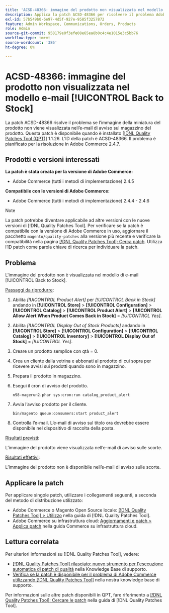 ```yaml
---
title: 'ACSD-48366: immagine del prodotto non visualizzata nel modello e-mail [!UICONTROL Back to Stock]'
description: Applica la patch ACSD-48366 per risolvere il problema Adobe Commerce, se l’immagine della miniatura del prodotto non viene visualizzata nell’e-mail di avviso sulle scorte del prodotto.
exl-id: 57b549b0-6e97-4d5f-927e-9585f3257872
feature: Admin Workspace, Communications, Orders, Products
role: Admin
source-git-commit: 958179e0f3efe08e65ea8b0c4c4e1015e3c5bb76
workflow-type: tm+mt
source-wordcount: '386'
ht-degree: 0%

---
```


# ACSD-48366: immagine del prodotto non visualizzata nel modello e-mail [!UICONTROL Back to Stock]

La patch ACSD-48366 risolve il problema se l’immagine della miniatura del prodotto non viene visualizzata nell’e-mail di avviso sul magazzino del prodotto. Questa patch è disponibile quando è installato [[!DNL Quality Patches Tool (QPT)]](/help/announcements/adobe-commerce-announcements/magento-quality-patches-released-new-tool-to-self-serve-quality-patches.md) 1.1.26. L’ID della patch è ACSD-48366. Il problema è pianificato per la risoluzione in Adobe Commerce 2.4.7.

## Prodotti e versioni interessati

**La patch è stata creata per la versione di Adobe Commerce:**

* Adobe Commerce (tutti i metodi di implementazione) 2.4.5

**Compatibile con le versioni di Adobe Commerce:**

* Adobe Commerce (tutti i metodi di implementazione) 2.4.4 - 2.4.6

>[!NOTE]
>
>La patch potrebbe diventare applicabile ad altre versioni con le nuove versioni di [!DNL Quality Patches Tool]. Per verificare se la patch è compatibile con la versione di Adobe Commerce in uso, aggiornare il pacchetto `magento/quality-patches` alla versione più recente e verificare la compatibilità nella pagina [[!DNL Quality Patches Tool]: Cerca patch](https://experienceleague.adobe.com/tools/commerce-quality-patches/index.html). Utilizza l’ID patch come parola chiave di ricerca per individuare la patch.

## Problema

L&#39;immagine del prodotto non è visualizzata nel modello di e-mail [!UICONTROL Back to Stock].

<u>Passaggi da riprodurre</u>:

1. Abilita *[!UICONTROL Product Alert]* per *[!UICONTROL Back in Stock]* andando in **[!UICONTROL Store]** > **[!UICONTROL Configuration]** > **[!UICONTROL Catalog]** > **[!UICONTROL Product Alert]** > **[!UICONTROL Allow Alert When Product Comes Back in Stock]** = *[!UICONTROL Yes]*.
1. Abilita *[!UICONTROL Display Out of Stock Products]* andando in **[!UICONTROL Store]** > **[!UICONTROL Configuration]** > **[!UICONTROL Catalog]** > **[!UICONTROL Inventory]** > **[!UICONTROL Display Out of Stock]** = *[!UICONTROL Yes]*.
1. Creare un prodotto semplice con qtà = 0.
1. Crea un cliente dalla vetrina e abbonati al prodotto di cui sopra per ricevere avvisi sui prodotti quando sono in magazzino.
1. Prepara il prodotto in magazzino.
1. Esegui il cron di avviso del prodotto.

   ```
   n98-magerun2.phar sys:cron:run catalog_product_alert
   ```

1. Avvia l’avviso prodotto per il cliente.

   ```
   bin/magento queue:consumers:start product_alert
   ```

1. Controlla l’e-mail. L’e-mail di avviso sul titolo ora dovrebbe essere disponibile nel dispositivo di raccolta della posta.

<u>Risultati previsti</u>:

L’immagine del prodotto viene visualizzata nell’e-mail di avviso sulle scorte.

<u>Risultati effettivi</u>:

L’immagine del prodotto non è disponibile nell’e-mail di avviso sulle scorte.

## Applicare la patch

Per applicare singole patch, utilizzare i collegamenti seguenti, a seconda del metodo di distribuzione utilizzato:

* Adobe Commerce o Magento Open Source locale: [[!DNL Quality Patches Tool] > Utilizzo](https://experienceleague.adobe.com/docs/commerce-operations/tools/quality-patches-tool/usage.html) nella guida di [!DNL Quality Patches Tool].
* Adobe Commerce su infrastruttura cloud: [Aggiornamenti e patch > Applica patch](https://experienceleague.adobe.com/docs/commerce-cloud-service/user-guide/develop/upgrade/apply-patches.html) nella guida Commerce su infrastruttura cloud.

## Lettura correlata

Per ulteriori informazioni su [!DNL Quality Patches Tool], vedere:

* [[!DNL Quality Patches Tool] rilasciato: nuovo strumento per l&#39;esecuzione automatica di patch di qualità](/help/announcements/adobe-commerce-announcements/magento-quality-patches-released-new-tool-to-self-serve-quality-patches.md) nella Knowledge Base di supporto.
* [Verifica se la patch è disponibile per il problema di Adobe Commerce utilizzando  [!DNL Quality Patches Tool]](/help/support-tools/patches-available-in-qpt-tool/check-patch-for-magento-issue-with-magento-quality-patches.md) nella nostra knowledge base di supporto.

Per informazioni sulle altre patch disponibili in QPT, fare riferimento a [[!DNL Quality Patches Tool]: Cercare le patch](https://experienceleague.adobe.com/tools/commerce-quality-patches/index.html) nella guida di [!DNL Quality Patches Tool].
